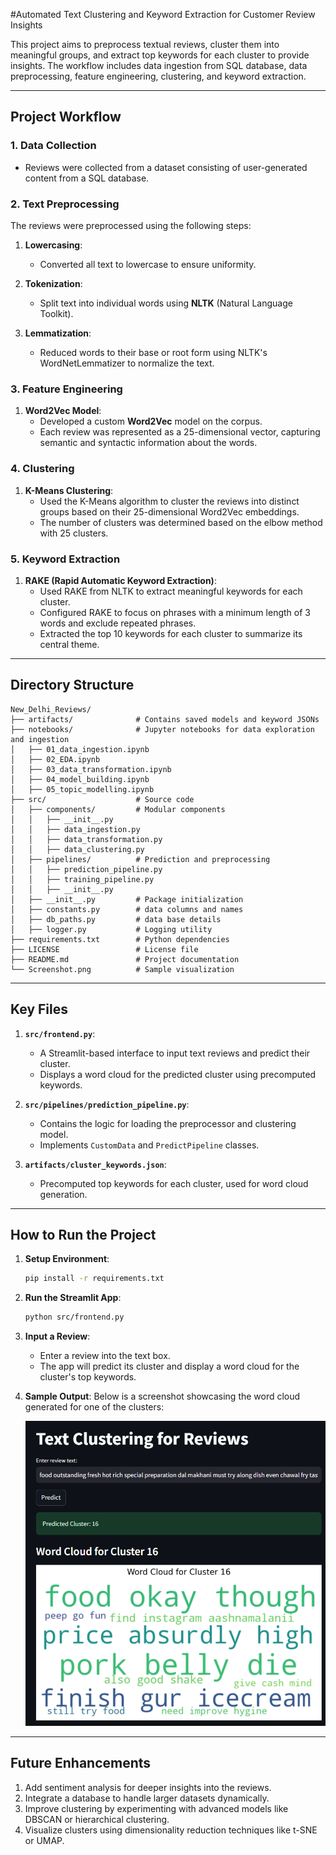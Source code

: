 #Automated Text Clustering and Keyword Extraction for Customer Review Insights 

This project aims to preprocess textual reviews, cluster them into meaningful groups, and extract top keywords for each cluster to provide insights. The workflow includes data ingestion from SQL database, data preprocessing, feature engineering, clustering, and keyword extraction.

---

## **Project Workflow**

### **1. Data Collection**
- Reviews were collected from a dataset consisting of user-generated content from a SQL database.

### **2. Text Preprocessing**
The reviews were preprocessed using the following steps:

1. **Lowercasing**:
   - Converted all text to lowercase to ensure uniformity.

2. **Tokenization**:
   - Split text into individual words using **NLTK** (Natural Language Toolkit).

3. **Lemmatization**:
   - Reduced words to their base or root form using NLTK's WordNetLemmatizer to normalize the text.

### **3. Feature Engineering**

1. **Word2Vec Model**:
   - Developed a custom **Word2Vec** model on the corpus.
   - Each review was represented as a 25-dimensional vector, capturing semantic and syntactic information about the words.

### **4. Clustering**

1. **K-Means Clustering**:
   - Used the K-Means algorithm to cluster the reviews into distinct groups based on their 25-dimensional Word2Vec embeddings.
   - The number of clusters was determined based on the elbow method with 25 clusters.

### **5. Keyword Extraction**

1. **RAKE (Rapid Automatic Keyword Extraction)**:
   - Used RAKE from NLTK to extract meaningful keywords for each cluster.
   - Configured RAKE to focus on phrases with a minimum length of 3 words and exclude repeated phrases.
   - Extracted the top 10 keywords for each cluster to summarize its central theme.

---

## **Directory Structure**

```
New_Delhi_Reviews/
├── artifacts/              # Contains saved models and keyword JSONs
├── notebooks/              # Jupyter notebooks for data exploration and ingestion
│   ├── 01_data_ingestion.ipynb
│   ├── 02_EDA.ipynb
│   ├── 03_data_transformation.ipynb
│   ├── 04_model_building.ipynb
│   ├── 05_topic_modelling.ipynb
├── src/                    # Source code
│   ├── components/         # Modular components
│   │   ├── __init__.py
│   │   ├── data_ingestion.py
│   │   ├── data_transformation.py
│   │   ├── data_clustering.py
│   ├── pipelines/          # Prediction and preprocessing 
│   │   ├── prediction_pipeline.py
│   │   ├── training_pipeline.py
│   │   ├── __init__.py
│   ├── __init__.py         # Package initialization
│   ├── constants.py        # data columns and names
│   ├── db_paths.py         # data base details
│   ├── logger.py           # Logging utility
├── requirements.txt        # Python dependencies
├── LICENSE                 # License file
├── README.md               # Project documentation
└── Screenshot.png          # Sample visualization
```

---

## **Key Files**

1. **`src/frontend.py`**:
   - A Streamlit-based interface to input text reviews and predict their cluster.
   - Displays a word cloud for the predicted cluster using precomputed keywords.

2. **`src/pipelines/prediction_pipeline.py`**:
   - Contains the logic for loading the preprocessor and clustering model.
   - Implements `CustomData` and `PredictPipeline` classes.

3. **`artifacts/cluster_keywords.json`**:
   - Precomputed top keywords for each cluster, used for word cloud generation.

---

## **How to Run the Project**

1. **Setup Environment**:
   ```bash
   pip install -r requirements.txt
   ```

2. **Run the Streamlit App**:
   ```bash
   python src/frontend.py
   ```

3. **Input a Review**:
   - Enter a review into the text box.
   - The app will predict its cluster and display a word cloud for the cluster's top keywords.

4. **Sample Output**:
   Below is a screenshot showcasing the word cloud generated for one of the clusters:

   ![Sample Word Cloud](Screenshot.png)

---

## **Future Enhancements**

1. Add sentiment analysis for deeper insights into the reviews.
2. Integrate a database to handle larger datasets dynamically.
3. Improve clustering by experimenting with advanced models like DBSCAN or hierarchical clustering.
4. Visualize clusters using dimensionality reduction techniques like t-SNE or UMAP.



